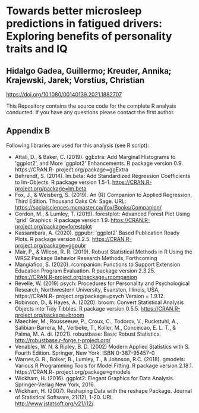 # Towards better microsleep predictions in fatigued drivers: Exploring benefits of personality traits and IQ

## Hidalgo Gadea, Guillermo; Kreuder, Annika; Krajewski, Jarek; Vorstius, Christian

https://doi.org/10.1080/00140139.2021.1882707

This Repository contains the source code for the complete R analysis conducted. 
If you have any questions please contact the first author.

## Appendix B

Following libraries are used for this analysis (see R script):

* Attali, D., & Baker, C. (2019). ggExtra: Add Marginal Histograms to 'ggplot2', and More 'ggplot2' Enhancements. R package version 0.9. https://CRAN.R- project.org/package=ggExtra
* Behrendt, S. (2014). lm.beta: Add Standardized Regression Coefficients to lm-Objects. R package version 1.5-1. https://CRAN.R-project.org/package=lm.beta
* Fox, J., & Weisberg, S. (2019). An {R} Companion to Applied Regression, Third Edition. Thousand Oaks CA: Sage. URL: https://socialsciences.mcmaster.ca/jfox/Books/Companion/
* Gordon, M., & Lumley, T. (2019). forestplot: Advanced Forest Plot Using 'grid' Graphics. R package version 1.9. https://CRAN.R-project.org/package=forestplot
* Kassambara, A. (2020). ggpubr: 'ggplot2' Based Publication Ready Plots. R package version 0.2.5. https://CRAN.R-project.org/package=ggpubr
* Mair, P., & Wilcox, R. R. (2019). Robust Statistical Methods in R Using the WRS2 Package Behavior Research Methods, Forthcoming
* Mangiafico, S. (2020). rcompanion: Functions to Support Extension Education Program Evaluation. R package version 2.3.25. https://CRAN.R-project.org/package=rcompanion
* Revelle, W. (2019) psych: Procedures for Personality and Psychological Research, Northwestern University, Evanston, Illinois, USA, https://CRAN.R- project.org/package=psych Version = 1.9.12.
* Robinson, D., & Hayes, A. (2020). broom: Convert Statistical Analysis Objects into Tidy Tibbles. R package version 0.5.5. https://CRAN.R-project.org/package=broom
* Maechler, M., Rousseeuw, P., Croux, C., Todorov, V., Ruckstuhl, A., Salibian-Barrera, M., Verbeke, T., Koller, M., Conceicao, E. L. T., & Palma, M. A. di. (2021). robustbase: Basic Robust Statistics. http://robustbase.r-forge.r-project.org/
* Venables, W. N. & Ripley, B. D. (2002) Modern Applied Statistics with S. Fourth Edition. Springer, New York. ISBN 0-387-95457-0
* Warnes,G. R., Bolker, B., Lumley, T., & Johnson, R.C. (2018). gmodels: Various R Programming Tools for Model Fitting. R package version 2.18.1. https://CRAN.R- project.org/package=gmodels
* Wickham, H. (2016). ggplot2: Elegant Graphics for Data Analysis. Springer-Verlag New York, 2016.
* Wickham, H. (2007). Reshaping Data with the reshape Package. Journal of Statistical Software, 21(12), 1-20. URL http://www.jstatsoft.org/v21/i12/.
